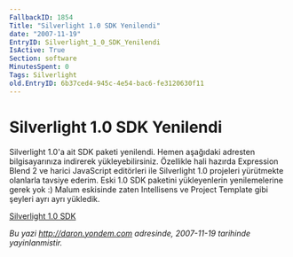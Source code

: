 ```yaml
---
FallbackID: 1854
Title: "Silverlight 1.0 SDK Yenilendi"
date: "2007-11-19"
EntryID: Silverlight_1_0_SDK_Yenilendi
IsActive: True
Section: software
MinutesSpent: 0
Tags: Silverlight
old.EntryID: 6b37ced4-945c-4e54-bac6-fe3120630f11
---
```

# Silverlight 1.0 SDK Yenilendi
Silverlight 1.0'a ait SDK paketi yenilendi. Hemen aşağıdaki adresten
bilgisayarınıza indirerek yükleyebilirsiniz. Özellikle hali hazırda
Expression Blend 2 ve harici JavaScript editörleri ile Silverlight 1.0
projeleri yürütmekte olanlarla tavsiye ederim. Eski 1.0 SDK paketini
yükleyenlerin yenilemelerine gerek yok :) Malum eskisinde zaten
Intellisens ve Project Template gibi şeyleri ayrı ayrı yükledik.

[Silverlight 1.0
SDK](http://www.microsoft.com/downloads/details.aspx?FamilyId=FB7900DB-4380-4B0F-BB95-0BAEC714EE17&displaylang=en)



*Bu yazi http://daron.yondem.com adresinde, 2007-11-19 tarihinde yayinlanmistir.*
